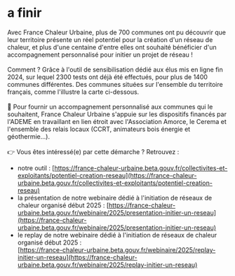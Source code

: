 # a finir

Avec France Chaleur Urbaine, plus de 700 communes ont pu découvrir que leur territoire présente un réel potentiel pour la création d'un réseau de chaleur, et plus d'une centaine d'entre elles ont souhaité bénéficier d'un accompagnement personnalisé pour initier un projet de réseau !\
\
Comment ? Grâce à l'outil de sensibilisation dédié aux élus mis en ligne fin 2024, sur lequel 2300 tests ont déjà été effectués, pour plus de 1400 communes différentes. Des communes situées sur l'ensemble du territoire français, comme l'illustre la carte ci-dessous.\
\
🤝 Pour fournir un accompagnement personnalisé aux communes qui le souhaitent, France Chaleur Urbaine s'appuie sur les dispositifs financés par l'ADEME en travaillant en lien étroit avec l'Association Amorce, le Cerema et l'ensemble des relais locaux (CCRT, animateurs bois énergie et géothermie...).\
\
👉 Vous êtes intéressé(e) par cette démarche ? Retrouvez :&#x20;

* notre outil : [https://france-chaleur-urbaine.beta.gouv.fr/collectivites-et-exploitants/potentiel-creation-reseau](https://france-chaleur-urbaine.beta.gouv.fr/collectivites-et-exploitants/potentiel-creation-reseau)
* la présentation de notre webinaire dédié à l'initiation de réseaux de chaleur organisé début 2025 : [https://france-chaleur-urbaine.beta.gouv.fr/webinaire/2025/presentation-initier-un-reseau](https://france-chaleur-urbaine.beta.gouv.fr/webinaire/2025/presentation-initier-un-reseau)
* le replay de notre webinaire dédié à l'initiation de réseaux de chaleur organisé début 2025 : \
  [https://france-chaleur-urbaine.beta.gouv.fr/webinaire/2025/replay-initier-un-reseau](https://france-chaleur-urbaine.beta.gouv.fr/webinaire/2025/replay-initier-un-reseau)
